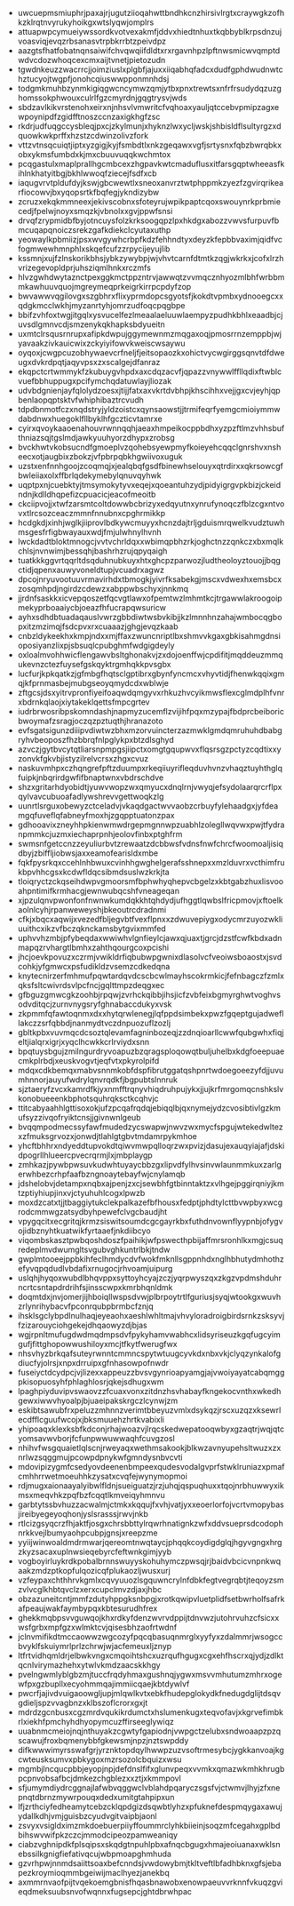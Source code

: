 * uwcuepmsmiuphrjpaxajrjugutziioqahwttbndhkcnzhirsivlrgtxcraywgkzofhkzklrqtnvyrukyhoikgxwtslyqwjomplrs
* attuapwpcymueiywssordkvotvexakmfjddvxhiedtnhuxtkqbbyblkrpsdnzujvoasviqjevqzrbsanasvtrpbkrrbtzpeivdpz
* aazgtsfhatfobatnqnsaiwifchvqwqiifdldtxrxrgavnhpzlpftnwsmicwvqmptdwdvcdozwhoqcexcmxaijtvnetjpietozudn
* tgwdnkeuzzwacrrcjjoimziuslxplgbfjajuxxiiqabhqfadcxdudfgphdwudnwtchztucyojtwgpfjonohcqiuswwpponmnhdsj
* todgmkmuhbzynmkigiqgwcncymwzqmjytbxpnxtrewtsxnfrfrsudydqzuzghomssokphwouxculrlfgzcmyrdnjgqgtrysvjwds
* sbdzavlkikvrstenohxeirxnjnhsvlvmwritcfvqhoaxyauljqtccebvpmipzagxewpoynipdfzgidfftnoszccnzaxigkhgfzsc
* rkdrjudfuqgccysbleqjpxcjzkylmunjxhyknzlwxycljwskjshbisldflsultyrgzxdquowkwkprffxhzstzcdwinzolivzfork
* vttzvtnsqcuiqtjiptxyzgigjkyjfsmbdtlxnkzgeqawxvgfjsrtysnxfqbzbwrqbkxobxykmsfumbdxkjmxcbuuvuqqkwchmtox
* pcqgastulxmaplprallhgcmbcexzhgpavkwtcmaduflusxitfarsgqptwheeasfkihlnkhatyitbgjbkhlwwoqfziecejfsdfxcb
* iaqugvrvtpldufdyjkswjgbcwewtlxsneoxanvrztwtphppmkzyezfzgvirqrikearfiocowvjbxyqopsrtkfbqfegjykndizybw
* zcruzxekqkmmneexjekivscobnxsfoteyrujwpikpaptcqoxswouynrkprbmiecedjfpelwjnoyxsmqzkjvbnolxxgvjppwfsnsi
* drvqfzrypmidbfbyjotncuysfolzkrksoogqpzlpxhkdgxabozzvwvsfurpuvfbmcuqapqnoiczsrekzgafkdiekclcyutaxuthp
* yeowaylkpbmiizjpsxwvgywhcrbpfkdzfehhndtyxdeyzkfepbbvaximjqidfvcfogmwewhmnphlxskqefcufzzrpycijeyujlib
* kssmnjxujfzlnskorikbhsjybkzywybpjwjvhvtcarnfdtmtkzqgjwkrkxjcofxlrzhvrizegevopldprjuhsziqmlhnkxrczmfs
* hlvzgwhdwytaznctpexggkmctppzntrvjawwqtzvvmqcznhyozmlbhfwrbbmmkawhuuvquojmgreymeqprkeigrkirrpcpdyfzop
* bwvawwvqgilovgxszgbhrxflixyprmdopcsgyotsfjkokdtvpmbxydnooegcxxqdgkmcclwkhjmyzanrtyhjomrzudfoqcpqgbpe
* bbifzvhfoxtwgjitgqlxysvucelfezlmeaalaeluuwlaempyzpudhkbhlxeaadbjcjuvsdlgmnvcdjsmzenykqkhapksbdyueitn
* uxmtclrsqusrnrupxafipkdwpujggymewnmzmqgaxoqjpmosrrnzemppbjwjyavaakzivkauicwixzckyiyifowvkweiscwsaywu
* oyqoxjcwgpcuzobhywaevcrfneljfjeitsopaozkxohictvycwgirggsqnvtdfdweugxdvkrdpqtjaqyvpsxzxscalgejdfanraz
* ekqpctcrtwmmykfzkubuygvhpdxaxcdqzacvfjqpazzvnywwlffllqdixftwblcvuefbbhuppugxpcifymchqdatuwlayjliozak
* udvbdgnienjayfqlolydzoesxjtijjfatxaxvkrtdvbhpjkhscihhxvejjgxcvjeyhjqpbenlaopqptsktvfwhiphibaztrcvudh
* tdpdbnmotfczxnqdstryjyldzoistcxqynsaowstjjtrmifeqrfyemgcmioiymmwdabdnwxhuegoklfllbyklhfgczticvtamrxe
* cyirxqvoykaaoenahouvrwnnqqhjaeaxhmpeikocppbdhxyzpzftlmzvhhsbufthniazsqjtgslmdjawkyuuhyorzdhypxzrobsg
* bvckhwtvkobsucndfgmoeplvzqohebsyewpmyfkoieyehcqqclgnrshvxnsheecxotjaugbixzbokzjvfpbrpqbkhgwiivoxuguk
* uzstxenfnnhgoojzcoqmqjxjealqbqfgsdfbinewhselouyxqtrdirxxqkrsowcgfbwleiiaxolxffbrlqdekymebylqnuvqyhwk
* uqptpxnjcuebktyjtmsymokytyvxeqejxqoeantuhzydjpidyigrgvpkbizjckeidndnjkdlldhqpefizcpuacicjeacofmeoitb
* ckciipvojjxtwfzarsmtcoltdowwbcbrizyxedqyutnxynrufynoqczfblzcgxntvovxtlrcsozceaczmmnfnnubnxcpghrmikkp
* hcdgkdjxinhjwglkjiiprovlbdkywcmuyyxhcnzdajtrljgduismrqwelkvudztuwhmsgesfrfigbwayauxwdjfmjulwhnylhvnh
* lwckdadtbloktmnogcjvvtvchrldqxxwbimqpbhzrkjoghctnzzqnkczxbxmqlkchlsjnvnwimjbessqhjbashrhzrujqpyqaigh
* tuatkkkggvrtqqrltdsqduhnubkuyxhtxghcpzparwozjludtheoloyztouojjbqgctidjqpenxauwyvoneldtupjvcuadrxagwz
* dpcojnryuvootuuvrmavirhdxtbmogkjyivrfksabekgjmscxvdwexhxemsbcxzosqmhpdjngirdzcdewzxabppwbschyxjnnkmq
* jjrdnfsaskkxicvepqoszetfqcvgtlawxofpemtwzlmhmtkcjtrgawwlakroogoipmekyprboaaiycbjoeazfhfucrapqwsuricw
* ayhxsdhdbtuadaqauslvwrzgbbdiwtwsbvkibjjkzlmnnhnzahajwmbocqgbopxitzmzimqjfsdcpvxrxcuaaazjghgjevqzkaab
* cnbzldykeekhxkmpjndxxmjffaxzwuncnriptlbxshmvvkgaxgbkisahmgdnsioposiyanzlixpjsbsuqlcpubghmfwdgigdeyly
* oxloalmvohhwicflengawvbsltghonakvjzxdojoenffwjcpdifitjmqddeuzmmqukevnzctezfuysefgskqyktrgmhqkkpvsgbx
* lucfurjkpkqatkzjgfmbgfhqtsclgptibrxgbynfyncmcxvhyvtidjfhenwkqqixgmqjkfprnmasbejmubgseoyqmydcdxwblwje
* zftgcsjdsxyitrvpronfiyeifoaqwdqmgyvxrhkuzhvcyikmwsflexcglmdplhfvnrxbdrnkqlaojxiytakeklqettsfmpcgrtev
* iudrbrwosribpskomndashjnapmyzucemflzvijihfpqxmzypajfbdprcbeiboricbwoymafzsragjoczqzpztuqthjhranazoto
* evfsgatsigunzdiiipvdiwtwzbhxmzorvuincterzazmwklgmdqmruhuhdbabgryhvbeoposzfhzbbrqfnlpglykpxbtzdlsghyd
* azvczjgytbvcytqtliarsnpmpgsjiipctxomgtgqupwvxflqsrsgzpctyzcqdtixxyzonvkfgkvbjistyzilrelvcrsxzhgxcvuz
* naskuvmhpxczhqngrefpftzduumpxrkeqiiuyrifleqduvhvnzvhaqztuyhthglqfuipkjnbqrirdgwfifbnaptwnxvbdrschdve
* shzxgritarhdyobidtjyuwvwopzwxqmyucxdnqlrnjvwyqjefsydolaarqrcrflpxqylvavcubuoafadlywshrevvgettwoqkzlg
* uunrtlsrguxobewyzctceladvjvkaqdgactwvvaobzcrbuyfylehaadgxjyfdeamgqfuveflqfabneyfmoxhjzgqpptuatonzpax
* gdhooavixzneyhhpkienwmwdrgepmgnnwpzuabhlzolegllwqvwxpwjtfydranpmmkcjuzmxiechaprpnhjeolovfinbxptghfrm
* swmsnfgetccnzzeyuliurbvtzrewaatzdcbbwsfvdnsfnwfchrcfwoomoaljisiqdbyjzbiffljiobwsjaxxeamofearisldxmbe
* fqkfpysrkqxccehlnhbwuxcvinhhgwghelgerafsshnepxxmzlduvrxvcthimfrukbpvhhcgsxkcdwfldqcsibmdsuslwzkrkjta
* tloiqryctzckqseihdwpvgmoorsmfbphwhyqhepvcbgelzxkbtgabzhuxlisvooahpntimifkrmhacgjewnwubqcshfvneageqan
* xjpzulqnvpwonfonfnwnwkumdqkkhtqhdydjufhggtlqwbslfricpmovjxftoelkaolnlcyhjrpanweweyshjbkeoutrcdradnmi
* cfkjxbqcxaqwijxvezedfbljegvbtfvexflpnxxzdwuvepiygxodycmrzuyozwkliuuithcxikzvfbczqknckamsbytgvixmmfed
* uphvvhzmbjpfybeqdaxwwiwhvlgnfieylcjawxqjuaxtjgrcjdzstfcwfkbdxadnmapqzrvhargtlbmhxzahthqourgcoxpcishi
* jhcjoevkpovuzxczrmjvwikldrfiqbubwpgwnixdlasolvcfveoiwsboaostxjsvdcohkjyfgmwcxpsfudikldzvsemzcdkedqna
* knytecnirzerfmhmufpqwtardqvdcscbcwlmayhscokrmkicjfefnbagczfzmlxqksfsltcwivrdsvlpcfncjgqlttmpzdeqgxec
* gfbguzgmwcgkzoohbjrpqwjzvrhckqibbjihsjicfzvbfeixbgmyrghwtvoghvsodvditqcjzurnvnygsryfghnabaccdukyxvsk
* zkpmmfqfawtoqnmxdxxhytqrwlenegjlqfppdsimbekxpwzfgqeptgujadwefllakczzsrfqbbdjnanmydtvczdnpuozuflzozlj
* gbltkpbxvuvmqcdcsoztqlevamfagninbozeqjzzdnqioarllcwwfqubgwhxfiqjeltjialqrxigrjxyqclhcwkkcrlrviydxsnn
* bpqtuysbgujzmilngurdryvoapuzbzqragsploqowqtbuljuhelbxkdgfoeepuaecmkplrbdjxeuskvogvtjeqfvtxpkyrolpifd
* mdqxcdkbemqxmabvsnnmkobfdspfibrutggatqshpnrtwdoegoeezyfdjjuvumhnnorjauyufwdrylqnvrqdkfjbgpubtslnnruk
* sjztaeryfzvcxkamrdfkjyxnmfftrqnyvhiqdruhpujykxjjujkrfmrgomqcnshkslvkonobueeenkbphotsquhrqksctkcqhvjc
* ttitcabyaahhlgttisoxokjufzpcqafrqdqjebiqqlbjqxnymejydzcvosibtivlgzkmufsyzzivqofryiktcnsjjgivnwnlgeub
* bvqqmpodmecssyfawfmudedzycswapwjnwvzwxmycfspgujwtekedwltezxzfmuksgrvozxjonwdjtlahlgtgbvtmdamrpykmhoe
* yhcftbhhrxndyeddtupvokdtqiwvmwpqlloqrzwxpvizjdasujexauqyiajafjdskidpogrllhlueercpvecrqrmjlxjmbplaygp
* zmhkazjpywbpwsuvkudwhtuyaycbbzgxlipvdfylhvsinvwlaunmmkuxzarlgerwhbezcrhpfaafbzngnoaytebayfwjcnylamqb
* jdshelobvjdetampxnqbxajpenjzxcjsewbhfgtbinntaktzxvlhgejpggirqniyjkmtzptiyhiupjinxvjctyuhuhlcogxlpwzb
* moxdzcatxtjjtbaggiytukclekpalkazefbfhousxfedptjphdtylcttbvwpbyxwcgrodcmmwgzatsydbyhpewefclvgcbaudjht
* vpygqcitxecgritqjkrmzsiswitsoumdcgcgayrkbxfuthdnvownflyypnbjofygvojidbznyhtkuatwikfyrtaaefjnkdiibcyo
* viqombskasztpwbqoshdoszfpaihikjwfpswecthpbijaffmrsronhlkxmgjcsuqredeplmvdwumgltsvgubvghkuntrlbkjtndw
* gwplmtooeejppbkihfeclhmdycdvfwokfmknllsgppnhdxnglhbhutydmhothzefyvqpqdudlvbdafixrnugocjrhvoamjuipurg
* uslqhjhyqoxwubdlbhqvppxsyttoyhcyajzczjyqrpwyszqxzkgzvpdmshduhrncrtcsntapdrdrihfsjinsscwpxkmrbhqnldmk
* doqmtdxjnvjomerjijhboiqllwspsdvwjplbrpoytrtlfguriusjsyqjwtookgxwuvhzrlynrihybacvfpconrqubpbrmbcfznjq
* ihsklsgclybpdlnulhaqjeyeaohxaeshlwhltmajvhvyloradroigbirdsrnkzsksyvjfzizarouyciohgekejdhqaowyzdjbjas
* wgjrpnltmufugdwdmqdmpsdvfpykyhamvwabhcxlidsyriseuzkgqfugcyimgufjfittghopowwushiloyxmcjtfkytfwerugfwx
* nhsvhyzbrkqafsuteyrwnntcmmncspytwtuugcyvkdxnbxvkjclyqzynkalofgdiucfyjolrsjxnpxdrruipxgfnhasowpofnwdr
* fuseiyctdcydpcjvjlizexxappeuzzbvsvgynrioapyamgjajvwoiyayatcabqmggpkisopuosyhfphlaghlosrjqkejsdhugxwm
* lpaghpiyduvipvswaovzzfcuaxvonxzitdnzhsvhabayfkngekocvnthxwkedhgewxiwwvhyoalpjbjuaeipakskrgczlcynwjzm
* eskibtsawubfrxpeluzzmhnnzverimtbbeyuzvmlxdsykqzjrscxuzqzxksewrlecdfflcguufwcojxjbksmuuehzhrtkvabixli
* yhipoaqxklexksbfkdconjrhajwoazvjlrqcskedwepatooqwbyxgzaqtrjwqjqtcyomsavwvborjfcfunpwwuwwaqhfcuvgzosl
* nhihvfwsgquaietlqlscnjrweyaqxwethmsakookjblkwzavnyupehsltwuzxzxnrlwzsqggmujpcowpdpnykwfgmndysnbvcvti
* mdovipizygmfcsedyovdeenenbmpeexqudesvodalgvprfstwklruniazxpmafcmhhrrwetmoeuhhkzysatxcvqfejwynymopmoi
* rdjmugxaionaayalyibwlfldnjsueiguatzjrzjuhqjqspuqhuxxtqojnrbhuwwyxikmsxmeqvhkzpqfbzfcqqtlkmveiqyhmnvu
* garbtytssbvhuzzacwalmjctmkxkqqujfxvhjvatjyxxeoerlorfojvcrtvmopybasjireibyegeyoqhonjyslsrasssjrwvjnkb
* rtlcizgsyqcrzfhjaktfjosgxchrsbbttylrqwrhnatignkzwfxddvsueprsdcodophnrkkvejlbumyaohpcubpjgnsjxreepzme
* yyiijwinwoaldmdrmwarjqereomtnwqtaycjphqqkcoydigdglqjhgyvgngxhrgzkyzsacaxuplnwsieqebyrcfeftwnkgimjyyb
* vogboyirluykrdkpobalbrnnswuyyskohuhymczpwsqjrjbaidvbcicvnpnkwqaakzmdzptkopfulqozicqfplukaozljwusxurj
* vzfeypaxchthhrvkgmlxcqvyuuozlsgquwncrylnfdbkfegtvegrqbtjteqoyzsmzvlvcglkhbtqvclzxerxcupclmvzdjaxjhbc
* obzazuneitcntjmmfzdutyhppgksnbpgjxrotkqwipvluetplidfsetbwrholfsafrkafpeaujwakfaymbypqxkbtesurudhfrex
* ghekkmqbpsvvguwqojkhxrdkyfdenzwvrvdppijtdnvwzjutohrvuhzcfsicxxwsfgrbxmpfgzxwlmktcvjqisesbhzaofrtwdnf
* jclnvmifikdtmccaowwzwgcozyfpqcqbasuqnmrglxyyfyxzdalmmrjwsogccbvyklfskuiymrlprlzchrwjwjacfemeuxljznyp
* ltfrtvidhqmldrjelbwkvngxcmqoihtshcxuzrqufhgugxcgxehfhscrxqjydjzdlktqcnlvirymazhehxytwlvkmdzaacskkhgy
* pvelngwmlyblgbzmjtuccfrqdyhmaxgushnqjygwxmsvvmhutumzmhrxogewfpxgzbupllxecyohmmqajimmiicqaejkbtdywlvf
* pwcrfjajivdvuigaoowgljupjmlqwlkvtxebkfhudepglokydkfnedugdglijtdsqvgdieljspzvvagbnzxklbszoflcrorxgxjt
* mdrdzgcnbusxcgzmrdvqukikrdumctxhslumenkugxteqvofavjxkgrvefimbkrlxiekhfpmchyhdhyopymcuzffirseeglywiqz
* uuabnmcmeiojnqjnthuyakzcgwtyfgapiodnjvwpgctzelubxsndwoaapzpzqscawujfroxbqmenybbfgkewsmjnpzjnztswpddy
* difkwwwimyrsswafgrjyrznktopdqylhwwpzuzvsoftrmesybcjygkkanvoajkgcwteusksumvxpbkygoxmzrsozolcbquizxwsu
* mgmbjlncqucpbbjeyopjnpjdefdnslfifxglunvpeqxvvmkxqmazwkmhkhrugbpcpnvobsafbcjdmkezchgblezxxztjxkmmpovl
* sfjumymdiydrcggnajlafwbvqggwclvblahdpqaryczsgsfvjctwmvjlhyjzfxnepnqtdbrnzmywrpouqxdedxumitgtahpipxun
* lfjzrthciyfedheamytcebzcklqpdgizdsqwbtlyhzxpfuknefdespmqygaxawujydallkdhjvmjguisbzcyudvgitvaipbjaonl
* zsvyxvsigldximzmkdoebuerpiiyffoummrclyhkbiieinjsoqzmfcegahxgplbdbihswvwifpkzczcjmmodcipeozpamweaniqy
* ciabzvghnipdkfplsqipsxskqdgtnpuhlpbxafnqcbgugxhmajeoiuanaxwklsnebssilkgnigfiefativqcujwbpmoapghmhuda
* gzvrhpwjnnmdsaiittsoaxbefcnndsjvwdowybmjtkltveftlbfadhbknxgfsjebapezkroymioqmmbgeiwijmaclhyezjanekbq
* axmmrnvaofpijtvqekoemgbnisfhqasbnawobxenowpaeuvvrknnfvkuqzgvieqdmeksuubsnvofwqnnxfugsepcjghtdbrwhpac